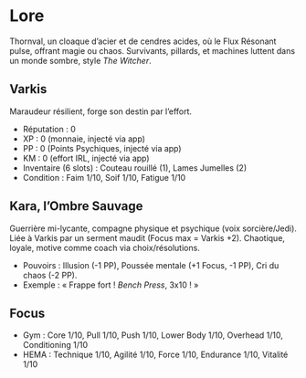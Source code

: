 # Lore
Thornval, un cloaque d’acier et de cendres acides, où le Flux Résonant pulse, offrant magie ou chaos. Survivants, pillards, et machines luttent dans un monde sombre, style *The Witcher*.

## Varkis
Maraudeur résilient, forge son destin par l’effort.  
- Réputation : 0  
- XP : 0 (monnaie, injecté via app)  
- PP : 0 (Points Psychiques, injecté via app)  
- KM : 0 (effort IRL, injecté via app)  
- Inventaire (6 slots) : Couteau rouillé (1), Lames Jumelles (2)  
- Condition : Faim 1/10, Soif 1/10, Fatigue 1/10  

## Kara, l’Ombre Sauvage
Guerrière mi-lycante, compagne physique et psychique (voix sorcière/Jedi). Liée à Varkis par un serment maudit (Focus max = Varkis +2). Chaotique, loyale, motive comme coach via choix/résolutions.  
- Pouvoirs : Illusion (-1 PP), Poussée mentale (+1 Focus, -1 PP), Cri du chaos (-2 PP).  
- Exemple : « Frappe fort ! *Bench Press*, 3x10 ! »

## Focus
- Gym : Core 1/10, Pull 1/10, Push 1/10, Lower Body 1/10, Overhead 1/10, Conditioning 1/10  
- HEMA : Technique 1/10, Agilité 1/10, Force 1/10, Endurance 1/10, Vitalité 1/10
